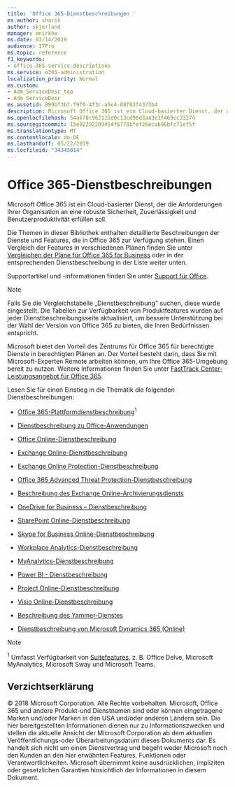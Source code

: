 ```yaml
---
title: 'Office 365-Dienstbeschreibungen '
ms.author: sharik
author: skjerland
manager: mnirkhe
ms.date: 03/14/2019
audience: ITPro
ms.topic: reference
f1_keywords:
- office-365-service-descriptions
ms.service: o365-administration
localization_priority: Normal
ms.custom:
- Adm_ServiceDesc_top
- Adm_ServiceDesc
ms.assetid: 899bf3b7-f9f0-4f3c-a5e4-88f93f4373b4
description: Microsoft Office 365 ist ein Cloud-basierter Dienst, der die Anforderungen Ihrer Organisation an eine robuste Sicherheit, Zuverlässigkeit und Benutzerproduktivität erfüllen soll.
ms.openlocfilehash: 54a678c962115d0c13cd96d3aa3e3f469cc33274
ms.sourcegitcommit: 15e92292209454f6778bfef26ecab96bfc71ef5f
ms.translationtype: MT
ms.contentlocale: de-DE
ms.lasthandoff: 05/22/2019
ms.locfileid: "34343014"
---
```

# <a name="office-365-service-descriptions"></a>Office 365-Dienstbeschreibungen 

Microsoft Office 365 ist ein Cloud-basierter Dienst, der die Anforderungen Ihrer Organisation an eine robuste Sicherheit, Zuverlässigkeit und Benutzerproduktivität erfüllen soll. 
  
Die Themen in dieser Bibliothek enthalten detaillierte Beschreibungen der Dienste und Features, die in Office 365 zur Verfügung stehen. Einen Vergleich der Features in verschiedenen Plänen finden Sie unter [Vergleichen der Pläne für Office 365 for Business](http://go.microsoft.com/fwlink/?LinkID=799177&amp;clcid=0x409) oder in der entsprechenden Dienstbeschreibung in der Liste weiter unten. 
  
Supportartikel und -informationen finden Sie unter [Support für Office](https://support.office.com/).
  
> [!NOTE]
> Falls Sie die Vergleichstabelle „Dienstbeschreibung" suchen, diese wurde eingestellt. Die Tabellen zur Verfügbarkeit von Produktfeatures wurden auf jeder Dienstbeschreibungsseite aktualisiert, um bessere Unterstützung bei der Wahl der Version von Office 365 zu bieten, die Ihren Bedürfnissen entspricht. 
  
Microsoft bietet den Vorteil des Zentrums für Office 365 für berechtigte Dienste in berechtigten Plänen an. Der Vorteil besteht darin, dass Sie mit Microsoft-Experten Remote arbeiten können, um Ihre Office 365-Umgebung bereit zu nutzen. Weitere Informationen finden Sie unter [FastTrack Center-Leistungsangebot für Office 365](https://docs.microsoft.com/fasttrack/O365-fasttrack-benefit-for-office-365).
  
Lesen Sie für einen Einstieg in die Thematik die folgenden Dienstbeschreibungen:
  
- [Office 365-Plattformdienstbeschreibung](office-365-platform-service-description/office-365-platform-service-description.md)<sup>1</sup>
    
- [Dienstbeschreibung zu Office-Anwendungen](office-applications-service-description/office-applications-service-description.md)
    
- [Office Online-Dienstbeschreibung](office-online-service-description/office-online-service-description.md)
    
- [Exchange Online-Dienstbeschreibung](exchange-online-service-description/exchange-online-service-description.md)
    
- [Exchange Online Protection-Dienstbeschreibung](exchange-online-protection-service-description/exchange-online-protection-service-description.md)
    
- [Office 365 Advanced Threat Protection-Dienstbeschreibung](office-365-advanced-threat-protection-service-description.md)
    
- [Beschreibung des Exchange Online-Archivierungsdiensts](exchange-online-archiving-service-description/exchange-online-archiving-service-description.md)
    
- [OneDrive for Business – Dienstbeschreibung](onedrive-for-business-service-description.md)
    
- [SharePoint Online-Dienstbeschreibung](sharepoint-online-service-description/sharepoint-online-service-description.md)
    
- [Skype for Business Online-Dienstbeschreibung](skype-for-business-online-service-description/skype-for-business-online-service-description.md)
    
- [Workplace Analytics-Dienstbeschreibung](workplace-analytics-service-description.md)

- [MyAnalytics-Dienstbeschreibung](mya-service-description.md)
    
- [Power BI - Dienstbeschreibung](power-bi-service-description.md)
    
- [Project Online-Dienstbeschreibung](project-online-service-description/project-online-service-description.md)
    
- [Visio Online-Dienstbeschreibung](visio-online-service-description/visio-online-service-description.md)
    
- [Beschreibung des Yammer-Dienstes](yammer-service-description/yammer-service-description.md)
    
- [Dienstbeschreibung von Microsoft Dynamics 365 (Online)](microsoft-dynamics-365-online-service-description.md)
    
> [!NOTE]
> <sup>1</sup> Umfasst Verfügbarkeit von [Suitefeatures](https://technet.microsoft.com/EN-US/library/office-365-suite-features.aspx), z. B. Office Delve, Microsoft MyAnalytics, Microsoft Sway und Microsoft Teams. 
  
## <a name="disclaimer"></a>Verzichtserklärung

© 2018 Microsoft Corporation. Alle Rechte vorbehalten. Microsoft, Office 365 und andere Produkt-und Dienstnamen sind oder können eingetragene Marken und/oder Marken in den USA und/oder anderen Ländern sein. Die hier bereitgestellten Informationen dienen nur zu Informationszwecken und stellen die aktuelle Ansicht der Microsoft Corporation ab dem aktuellen Veröffentlichungs-oder Überarbeitungsdatum dieses Dokuments dar. Es handelt sich nicht um einen Dienstvertrag und begeht weder Microsoft noch den Kunden an den hier erwähnten Features, Funktionen oder Verantwortlichkeiten. Microsoft übernimmt keine ausdrücklichen, impliziten oder gesetzlichen Garantien hinsichtlich der Informationen in diesem Dokument. 
  
